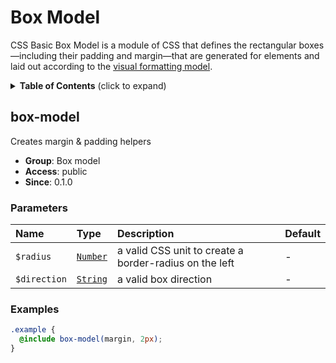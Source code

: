 # Box Model

CSS Basic Box Model is a module of CSS that defines the rectangular boxes—including their padding and margin—that are generated for elements and laid out according to the [visual formatting model](https://developer.mozilla.org/en-US/docs/Web/CSS/Visual_formatting_model).

<details>
	<summary><strong>Table of Contents</strong> (click to expand)</summary>

* [box-model](#box-model)

</details>

## box-model

Creates margin & padding helpers

* **Group**: Box model
* **Access**: public
* **Since**: 0.1.0

### Parameters

| Name         | Type                                                           | Description                                            | Default |
| :----------- | :------------------------------------------------------------- | :----------------------------------------------------- | :------ |
| `$radius`    | [`Number`](https://sass-lang.com/documentation/values/numbers) | a valid CSS unit to create a border-radius on the left | -       |
| `$direction` | [`String`](https://sass-lang.com/documentation/values/strings) | a valid box direction                                  | -       |

### Examples

```scss
.example {
  @include box-model(margin, 2px);
}
```
